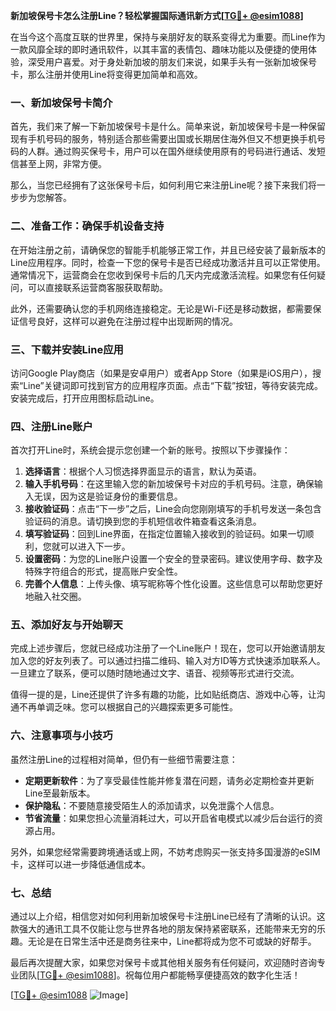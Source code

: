 **新加坡保号卡怎么注册Line？轻松掌握国际通讯新方式[[TG💪+ @esim1088](https://t.me/s/esim1088)]**

在当今这个高度互联的世界里，保持与亲朋好友的联系变得尤为重要。而Line作为一款风靡全球的即时通讯软件，以其丰富的表情包、趣味功能以及便捷的使用体验，深受用户喜爱。对于身处新加坡的朋友们来说，如果手头有一张新加坡保号卡，那么注册并使用Line将变得更加简单和高效。

### 一、新加坡保号卡简介

首先，我们来了解一下新加坡保号卡是什么。简单来说，新加坡保号卡是一种保留现有手机号码的服务，特别适合那些需要出国或长期居住海外但又不想更换手机号码的人群。通过购买保号卡，用户可以在国外继续使用原有的号码进行通话、发短信甚至上网，非常方便。

那么，当您已经拥有了这张保号卡后，如何利用它来注册Line呢？接下来我们将一步步为您解答。

### 二、准备工作：确保手机设备支持

在开始注册之前，请确保您的智能手机能够正常工作，并且已经安装了最新版本的Line应用程序。同时，检查一下您的保号卡是否已经成功激活并且可以正常使用。通常情况下，运营商会在您收到保号卡后的几天内完成激活流程。如果您有任何疑问，可以直接联系运营商客服获取帮助。

此外，还需要确认您的手机网络连接稳定。无论是Wi-Fi还是移动数据，都需要保证信号良好，这样可以避免在注册过程中出现断网的情况。

### 三、下载并安装Line应用

访问Google Play商店（如果是安卓用户）或者App Store（如果是iOS用户），搜索“Line”关键词即可找到官方的应用程序页面。点击“下载”按钮，等待安装完成。安装完成后，打开应用图标启动Line。

### 四、注册Line账户

首次打开Line时，系统会提示您创建一个新的账号。按照以下步骤操作：

1. **选择语言**：根据个人习惯选择界面显示的语言，默认为英语。
2. **输入手机号码**：在这里输入您的新加坡保号卡对应的手机号码。注意，确保输入无误，因为这是验证身份的重要信息。
3. **接收验证码**：点击“下一步”之后，Line会向您刚刚填写的手机号发送一条包含验证码的消息。请切换到您的手机短信收件箱查看这条消息。
4. **填写验证码**：回到Line界面，在指定位置输入接收到的验证码。如果一切顺利，您就可以进入下一步。
5. **设置密码**：为您的Line账户设置一个安全的登录密码。建议使用字母、数字及特殊字符组合的形式，提高账户安全性。
6. **完善个人信息**：上传头像、填写昵称等个性化设置。这些信息可以帮助您更好地融入社交圈。

### 五、添加好友与开始聊天

完成上述步骤后，您就已经成功注册了一个Line账户！现在，您可以开始邀请朋友加入您的好友列表了。可以通过扫描二维码、输入对方ID等方式快速添加联系人。一旦建立了联系，便可以随时随地通过文字、语音、视频等形式进行交流。

值得一提的是，Line还提供了许多有趣的功能，比如贴纸商店、游戏中心等，让沟通不再单调乏味。您可以根据自己的兴趣探索更多可能性。

### 六、注意事项与小技巧

虽然注册Line的过程相对简单，但仍有一些细节需要注意：

- **定期更新软件**：为了享受最佳性能并修复潜在问题，请务必定期检查并更新Line至最新版本。
- **保护隐私**：不要随意接受陌生人的添加请求，以免泄露个人信息。
- **节省流量**：如果您担心流量消耗过大，可以开启省电模式以减少后台运行的资源占用。

另外，如果您经常需要跨境通话或上网，不妨考虑购买一张支持多国漫游的eSIM卡，这样可以进一步降低通信成本。

### 七、总结

通过以上介绍，相信您对如何利用新加坡保号卡注册Line已经有了清晰的认识。这款强大的通讯工具不仅能让您与世界各地的朋友保持紧密联系，还能带来无穷的乐趣。无论是在日常生活中还是商务往来中，Line都将成为您不可或缺的好帮手。

最后再次提醒大家，如果您对保号卡或其他相关服务有任何疑问，欢迎随时咨询专业团队[[TG💪+ @esim1088](https://t.me/s/esim1088)]。祝每位用户都能畅享便捷高效的数字化生活！

[[TG💪+ @esim1088](https://t.me/s/esim1088) ![Image](https://i.postimg.cc/4NQfJmqS/Snipaste-2025-05-13-00-14-12.png)]